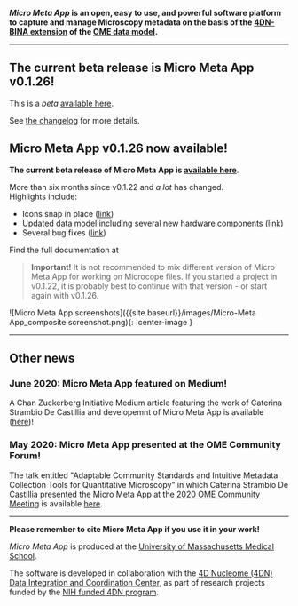 
<!-- ## Micro Meta App -->

**_Micro Meta App_ is an open, easy to use, and powerful software platform to capture and manage Microscopy metadata on the basis of the [4DN-BINA extension](https://arxiv.org/abs/1910.11370) of the [OME data model](https://docs.openmicroscopy.org/ome-model/6.1.1/developers/model-overview.html).**

----

## The current beta release is Micro Meta App v0.1.26!

This is a *beta* [available here]().

See [the changelog]() for more details.

## Micro Meta App v0.1.26 now available!

**The current beta release of Micro Meta App is [available here]()**.

More than six months since v0.1.22 and *a lot* has changed. <br/>
Highlights include:
* Icons snap in place ([link]())
* Updated [data model]() including several new hardware components ([link]())
* Several bug fixes ([link]())

Find the full documentation at []()

> **Important!** It is not recommended to mix different version of Micro Meta App for working on Microcope files. If you started a project in v0.1.22, it is probably best to continue with that version - or start again with v0.1.26.

![Micro Meta App screenshots]({{site.baseurl}}/images/Micro-Meta App_composite screenshot.png){: .center-image }



----
## Other news

### June 2020: Micro Meta App featured on Medium!
A Chan Zuckerberg Initiative Medium article featuring the work of Caterina Strambio De Castillia and developemnt of Micro Meta App is available ([here](https://medium.com/@cziscience/5-imaging-scientists-share-insights-1ece553e9da3))!

### May 2020: Micro Meta App presented at the OME Community Forum!
The talk entitled "Adaptable Community Standards and Intuitive Metadata Collection Tools for Quantitative Microscopy" in which Caterina Strambio De Castillia presented the Micro Meta App at the [2020 OME Community Meeting](https://www.openmicroscopy.org/events/ome-community-meeting-2020/) is available [here](https://www.openmicroscopy.org/events/ome-community-meeting-2020/day2/).

----
**Please remember to cite Micro Meta App if you use it in your work!**

_Micro Meta App_ is produced at the <a href="https://www.umassmed.edu/pmm/">University of Massachusetts Medical School</a>.

The software is developed in collaboration with the <a href="http://dcic.4dnucleome.org/">4D Nucleome (4DN) Data Integration and Coordination Center</a>, as part of research projects funded by the <a href="https://commonfund.nih.gov/4DNucleome">NIH funded 4DN program</a>.
